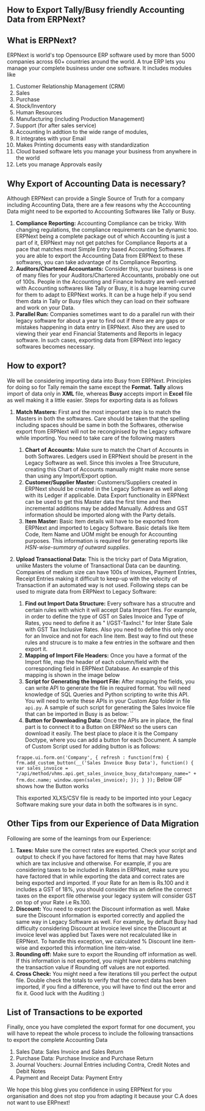 ## How to Export Tally/Busy friendly Accounting Data from ERPNext?

## What is ERPNext?

ERPNext is world's top Opensource ERP software used by more than 5000 companies across 60+ countries around the world. A true ERP lets you manage your complete business under one software. It includes modules like 
1. Customer Relationship Management (CRM)
1. Sales
1. Purchase
1. Stock/Inventory 
1. Human Resources
1. Manufacturing (including Production Management)
1. Support (for after sales service)
1. Accounting
In addtion to the wide range of modules, 
1. It integrates with your Email
1. Makes Printing documents easy with standardization
1. Cloud based software lets you manage your business from anywhere in the world
1. Lets you manage Approvals easily

## Why Export of Accounting Data is necessary?

Although ERPNext can provide a Single Source of Truth for a company including Accounting Data, there are a few reasons why the Acccounting Data might need to be exported to Accounting Softwares like Tally or Busy.

1. **Compliance Reporting:** Accounting Compliance can be tricky. With changing regulations, the compliance requirements can be dynamic too. ERPNext being a complete package out of which Accounting is just a part of it, ERPNext may not get patches for Compliance Reports at a pace that matches most Simple Entry based Accounting Softwares. If you are able to export the Accounting Data from ERPNext to these softwares, you can take advantage of its Compliance Reporting.
1. **Auditors/Chartered Accountants:** Consider this, your business is one of many files for your Auditors/Chartered Accountants, probably one out of 100s. People in the Accounting and Finance Industry are well-versed with Accounting softwares like Tally or Busy, it is a huge learning curve for them to adapt to ERPNext works. It can be a huge help if you send them data in Tally or Busy files which they can load on their software and work on your Data.
1. **Parallel Run:** Companies sometimes want to do a parallel run with their legacy software for about a year to find out if there are any gaps or mistakes happening in data entry in ERPNext. Also they are used to viewing their year end Financial Statements and Reports in legacy software. In such cases, exporting data from ERPNext into legacy softwares becomes necessary.

## How to export?

We will be considering importing data into Busy from ERPNext. Principles for doing so for Tally remain the same except the **Format.** **Tally** allows import of data only in **XML** file, whereas **Busy** accepts import in **Excel** file as well making it a little easier. Steps for exporting data is as follows
1. **Match Masters:** First and the most important step is to match the Masters in both the softwares. Care should be taken that the spelling including spaces should be same in both the Softwares, otherwise export from ERPNext will not be reconginised by the Legacy software while importing. You need to take care of the following masters
    1. **Chart of Accounts:** Make sure to match the Chart of Accounts in both Softwares. Ledgers used in ERPNext should be present in the Legacy Software as well. Since this involes a Tree Strucuture, creating this Chart of Accounts manually might make more sense than using any Import/Export option.
    1. **Customer/Supplier Master:** Customers/Suppliers created in ERPNext should be created in the Legacy Software as well along with its Ledger if applicable. Data Export functionality in ERPNext can be used to get this Master data the first time and then incremental additions may be added Manually. Address and GST information should be imported along with the Party details.
    1. **Item Master:** Basic Item details will have to be exported from ERPNext and imported to Legacy Software. Basic details like Item Code, Item Name and UOM might be enough for Accounting purposes. This information is required for generating reports like *HSN-wise-summary of outward supplies*. 
1. **Upload Transactional Data:** This is the tricky part of Data Migration, unlike Masters the volume of Transactional Data can be daunting. Companies of medium size can have 100s of Invoices, Payment Entries, Receipt Entries making it difficult to keep-up with the velocity of Transaction if an automated way is not used. Following steps can be used to migrate data from ERPNext to Legacy Software:
    1. **Find out Import Data Structure:** Every software has a strucutre and certain rules with which it will accept Data Import files. For example, in order to define the type of GST on Sales Invoice and Type of Rates, you need to define it as " I/GST-TaxIncl." for Inter State Sale with GST Tax Inclusive Rates. Also you need to define this only once for an Invoice and not for each line item. Best way to find out these rules and strucure is to make a few entries in the software and then export it.
    1. **Mapping of Import File Headers:** Once you have a format of the Import file, map the header of each column/field with the corresponding field in ERPNext Database. An example of this mapping is shown in the image below
    1. **Script for Generating the Import File:** After mapping the fields, you can write API to generate the file in required format. You will need knowledge of SQL Queries and Python scripting to write this API. You will need to write these APIs in your Custom App folder in file `api.py`. A sample of such script for generating the Sales Invoice file that can be imported in Busy is as below:
    ``
    1. **Button for Downloading Data:** Once the APIs are in place, the final part is to connect it to a Button on ERPNext so the users can download it easily. The best place to place it is the Company Doctype, where you can add a button for each Document. A sample of Custom Script used for adding button is as follows:
    
    `frappe.ui.form.on('Company', {
	refresh : function(frm) {
		frm.add_custom_button(__('Sales Invoice Busy Data'), function() {
			var sales_invoice = "/api/method/vhms.api.get_sales_invoice_busy_data?company_name=" + frm.doc.name;
            window.open(sales_invoice);
		});
	}
    });`
    Below GIF shows how the Button works


    This exported XLXS/CSV file is ready to be imported into your Legacy Software making sure your data in both the softwares is in sync.
    
## Other Tips from our Experience of Data Migration
Following are some of the learnings from our Experience:
1. **Taxes:** Make sure the correct rates are exported. Check your script and output to check if you have factored for Items that may have Rates which are tax inclusive and otherwise. For example, if you are considering taxes to be included in Rates in ERPNext, make sure you have factored that in while exporting the data and correct rates are being exported and imported. If your Rate for an Item is Rs.100 and it includes a GST of 18%, you should consider this an define the correct taxes on the export file otherwise your legacy system will consider GST on top of your Rate i.e Rs.100.
1. **Discount:** You need to export the Discount information as well. Make sure the Discount information is exported correctly and applied the same way in Legacy Software as well. For example, by default Busy had difficulty considering Discount at Invoice level since the Discount at invoice level was applied but Taxes were not recalculated like in ERPNext. To handle this exception, we calculated % Discount line item-wise and exported this information line item-wise.
1. **Rounding off:** Make sure to export the Rounding off information as well. If this information is not exported, you might have problems matching the transaction value if Rounding off values are not exported.
1. **Cross Check:** You might need a few iterations till you perfect the output file. Double check the totals to verify that the correct data has been imported, if you find a difference, you will have to find out the error and fix it. Good luck with the Auditing :)

## List of Transactions to be exported

Finally, once you have completed the export format for one document, you will have to repeat the whole process to include the following transactions to export the complete Accounting Data
1. Sales Data: Sales Invoice and Sales Return
1. Purchase Data: Purchase Invoice and Purchase Return
1. Journal Vouchers: Journal Entries including Contra, Credit Notes and Debit Notes
1. Payment and Receipt Data: Payment Entry

We hope this blog gives you confidence in using ERPNext for you organisation and does not stop you from adapting it because your C.A does not want to use ERPnext!



    